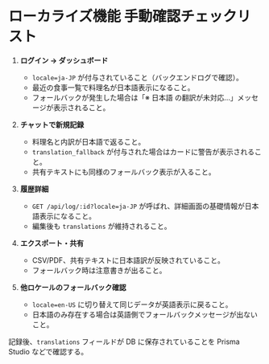 # ローカライズ機能 手動確認チェックリスト

1. **ログイン → ダッシュボード**
   - `locale=ja-JP` が付与されていること（バックエンドログで確認）。
   - 最近の食事一覧で料理名が日本語表示になること。
   - フォールバックが発生した場合は「※ 日本語 の翻訳が未対応…」メッセージが表示されること。

2. **チャットで新規記録**
   - 料理名と内訳が日本語で返ること。
   - `translation_fallback` が付与された場合はカードに警告が表示されること。
   - 共有テキストにも同様のフォールバック表示が入ること。

3. **履歴詳細**
   - `GET /api/log/:id?locale=ja-JP` が呼ばれ、詳細画面の基礎情報が日本語表示になること。
   - 編集後も `translations` が維持されること。

4. **エクスポート・共有**
   - CSV/PDF、共有テキストに日本語訳が反映されていること。
   - フォールバック時は注意書きが出ること。

5. **他ロケールのフォールバック確認**
   - `locale=en-US` に切り替えて同じデータが英語表示に戻ること。
   - 日本語のみ存在する場合は英語側でフォールバックメッセージが出ないこと。

記録後、`translations` フィールドが DB に保存されていることを Prisma Studio などで確認する。
